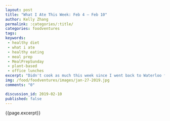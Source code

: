 ```yaml
---
layout: post
title: "What I Ate This Week: Feb 4 – Feb 10"
author: Kelly Zhang
permalink: :categories/:title/
categories: foodventures
tags:
keywords:
 - healthy diet
 - what i ate
 - healthy eating
 - meal prep
 - MealPrepSunday
 - plant-based
 - office lunches
excerpt: "Didn't cook as much this week since I went back to Waterloo for the weekend and went out for every meal. Lots of misses in the kitchen this week, but discovered a few bombshell successes too!!"
img: /food/foodventures/images/jan-27-2019.jpg
comments: "0"

discussion_id: 2019-02-10
published: false
---
```


{{page.excerpt}}
